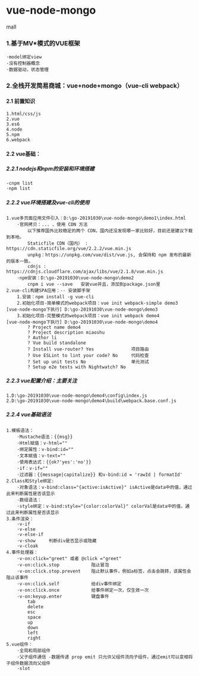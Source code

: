 # vue-node-mongo
mall

### 1.基于MV*模式的VUE框架
    
    ·model绑定view
    ·没有控制器概念
    ·数据驱动，状态管理
    
### 2.全栈开发简易商城：vue+node+mongo（vue-cli webpack）

#### 2.1 前置知识
    
    1.html/css/js
    2.vue
    3.es6
    4.node
    5.npm 
    6.webpack
   
#### 2.2 vue基础：

##### 2.2.1 nodejs和npm的安装和环境搭建
    
    ·cnpm list
    ·npm list
    
##### 2.2.2 vue环境搭建及vue-cli的使用
    
    1.vue多页面应用文件引入：D:\go-20191030\vue-node-mongo\demo1\index.html
        ·官网拷贝：... 、使用 CDN 方法
            以下推荐国外比较稳定的两个 CDN，国内还没发现哪一家比较好，目前还是建议下载到本地。
            Staticfile CDN（国内） : https://cdn.staticfile.org/vue/2.2.2/vue.min.js
            unpkg：https://unpkg.com/vue/dist/vue.js, 会保持和 npm 发布的最新的版本一致。
            cdnjs : https://cdnjs.cloudflare.com/ajax/libs/vue/2.1.8/vue.min.js
        ·npm安装：D:\go-20191030\vue-node-mongo\demo2
            cnpm i vue --save   安装vue并且，添加到package.json里
    2.vue-cli构建SPA应用：-- 安装脚手架
        1.安装：npm install -g vue-cli
        2.初始化项目-简单模式的webpack项目：vue init webpack-simple demo3 [vue-node-mongo下执行] D:\go-20191030\vue-node-mongo\demo3
        3.初始化项目-完整模式的webpack项目：vue init webpack demo4        [vue-node-mongo下执行] D:\go-20191030\vue-node-mongo\demo4
            ? Project name demo4
            ? Project description miaoshu
            ? Author li
            ? Vue build standalone
            ? Install vue-router? Yes              项目路由
            ? Use ESLint to lint your code? No     代码检查 
            ? Set up unit tests No                 单元测试 
            ? Setup e2e tests with Nightwatch? No

##### 2.2.3 vue配置介绍：主要关注
    
    1.D:\go-20191030\vue-node-mongo\demo4\config\index.js
    2.D:\go-20191030\vue-node-mongo\demo4\build\webpack.base.conf.js
    
##### 2.2.4 vue基础语法
    
    1.模板语法：
        ·Mustache语法：{{msg}}
        ·Html赋值：v-html=""
        ·绑定属性：v-bind:id=""
        ·文本赋值：v-text=""
        ·使用表达式：{{ok?'yes':'no'}}
        ·if：v-if=""
        ·过滤器：{{message|capitalize}} 和v-bind:id = 'rawId | formatId'
    2.Class和Style绑定:
        ·对象语法：v-bind:class="{active:isActive}" isActive是data中的值，通过此来判断属性是否该显示
        ·数组语法：
        ·style绑定：v-bind:style="{color:colorVal}" colorVal是data中的值，通过此来判断属性是否该显示
    3.条件渲染：
        ·v-if
        ·v-else
        ·v-else-if
        ·v-show     判断div是否显示或隐藏
        ·v-cloak    
    4.事件处理器：
        ·v-on:click="greet" 或者 @click ="greet"
        ·v-on:click.stop            阻止冒泡
        ·v-on:click.stop.prevent    阻止默认事件，例如a标签，点击会跳转，该属性会阻止该事件
        ·v-on:click.self            给div事件绑定
        ·v-on:click.once            给事件绑定一次，仅生效一次
        ·v-on:keyup.enter           键盘事件
            tab
            delete
            esc
            space
            up
            down
            left
            right
    5.vue组件：
        ·全局和局部组件
        ·父子组件通信 -数据传递 prop emit 只允许父组件流向子组件，通过emit可以变相将子组件数据流向父组件
        ·slot
